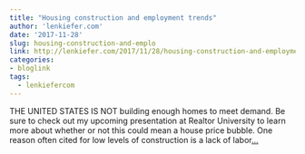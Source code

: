 ```yaml
---
title: "Housing construction and employment trends"
author: 'lenkiefer.com'
date: '2017-11-28'
slug: housing-construction-and-emplo
link: http://lenkiefer.com/2017/11/28/housing-construction-and-employment/
categories:
- bloglink
tags:
  - lenkiefercom
---
```


THE UNITED STATES IS NOT building enough homes to meet demand. Be sure to check out my upcoming presentation at Realtor University to learn more about whether or not this could mean a house price bubble. One reason often cited for low levels of construction is a lack of labor[... <i class="fas fa-external-link-alt"></i>](http://lenkiefer.com/2017/11/28/housing-construction-and-employment/)

